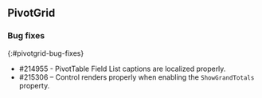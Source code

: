 ## PivotGrid

### Bug fixes
{:#pivotgrid-bug-fixes}

* \#214955 - PivotTable Field List captions are localized properly.
* \#215306 – Control renders properly when enabling the `ShowGrandTotals` property.